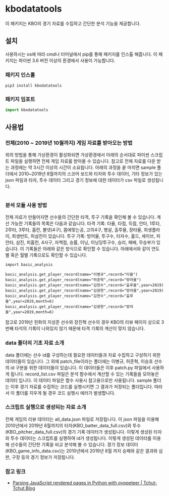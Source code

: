 
# kbodatatools

이 패키지는 KBO의 경기 자료를 수집하고 간단한 분석 기능을 제공합니다.  

## 설치

사용하시는 os에 따라 cmd나 터미널에서 pip를 통해 패키지를 인스톨 해줍니다. 이 패키지는 파이썬 3.6 버전 이상의 환경에서 사용이 가능합니다.

### 패키지 인스톨

```bach
pip3 install kbodatatools
```

### 패키지 임포트

```python
import kbodatatools
```

## 사용법

### 전체(2010 ~ 2019년 10월까지) 게임 자료를 받아오는 방법

위의 방법을 통해 가상환경이 활성화되면 가상환경에서 아래의 순서대로 파이썬 스크립트 파일을 실행하면 전체 게임 자료를 받아올 수 있습니다. 참고로 전체 자료를 다운 받는 과정에는 약 3시간 이상의 시간이 소요됩니다. 아래의 과정을 끝 마치면 sample 폴더에서 2010~2019년 8월까지의 스코어 보드와 타자와 투수 데이터, 기타 정보가 있는 json 파일과 타자, 투수 데이터 그리고 경기 정보에 대한 데이터가 csv 파일로 생성됩니다.

```python


```

### 분석 모듈 사용 방법

전체 자료가 만들어지면 선수들의 간단한 타격, 투구 기록을 확인해 볼 수 있습니다. 계산 가능한 기록들의 목록은 다음과 같습니다. 타격 기록: 타율, 타점, 득점, 안타, 1루타, 2루타, 3루타, 홈런, 볼넷(4구), 몸에맞는공, 고의4구, 병살, 출루율, 장타율, 희생플라이, 희생번트, 피삼진이 있습니다. 투구 기록: 방어율, 투구수, 타자수, 홀드, 세이브, 피안타, 삼진, 피홈런, 4사구, 자책점, 승률, 이닝, 이닝당투구수, 승리, 패배, 무승부가 있습니다. 이 기록들은 아래와 같은 방식으로 확인할 수 있습니다. 아래에서와 같이 연도별 혹은 월별 기록으로도 확인할 수 있습니다.

```python3
import basic_analysis

basic_analysis.get_player_record(name="이병규",record="타율")
basic_analysis.get_player_record(name="허준혁",record="방어율")
basic_analysis.get_player_record(name="김현수",record="출루율",year=2019)
basic_analysis.get_player_record(name="김광현",record="방어율",year=2019)
basic_analysis.get_player_record(name="김현수",record="출루율",year=2019,month=6)
basic_analysis.get_player_record(name="김광현",record="방어율",year=2019,month=6)
```

참고로 2019년 힌화의 지성준 선수와 장진혁 선수의 경우 KBO의 리뷰 페이지 상으로 3번째 타석의 기록이 나와있지 않기 때문에 타격 기록의 계산이 맞지 않습니다.

### data 폴더의 기초 자료 소개

data 폴더에는 선수 id를 구성하는데 필요한 데이터들과 자료 수집하고 구성하기 위한 데이터들이 있습니다. 그 외에 patch_file이라는 폴더에는 이병규, 허준혁, 이승호 선수의 id 구분을 위한 데이터들이 있습니다. 이 데이터들은 이후 patch.py 파일에서 사용하게 됩니다. record_list.csv 파일은 분석 함수에서 계산할 수 있는 기록들을 모아놓은 데이터 입니다. 이 데이터 파일은 함수 사용시 참고용으로만 사용됩니다. sample 폴더는 이후 경기 자료를 수집하는 코드를 실행시키면 그 결과가 저장되는 폴더입니다. 따라서 이 폴더를 지우게 될 경우 코드 실행시 에러가 발생합니다.

### 스크립트 실행으로 생성되는 자료 소개

전체 게임의 리뷰 데이터는 all_data.json 파일로 저장됩니다. 이 json 파일을 이용해 2010년에서 2019년 8월까지의 타자(KBO_batter_data_full.csv)와 투수(KBO_pitcher_data_full.csv)의 경기 기록 데이터가 생성됩니다. 이렇게 생성된 타자와 투수 데이터는 스크립트를 실행하여 id가 생성됩니다. 이렇게 생성된 데이터를 이용해 선수들의 간단한 기록을 비교 분석해 볼 수 있습니다. 경기 정보 데이터(KBO_game_info_data.csv)는 2010년에서 2019년 8월 까지 승패와 같은 결과와 심판, 구장 등의 경기 정보가 저장됩니다.

### 참고 링크

- [Parsing JavaScript rendered pages in Python with pyppeteer | Tchut-Tchut Blog](https://beenje.github.io/blog/posts/parsing-javascript-rendered-pages-in-python-with-pyppeteer/)
